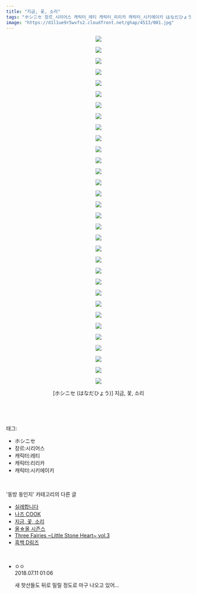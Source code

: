 ```yaml
---
title: "지금, 꽃, 소리"
tags: "ホシニセ 장르_시리어스 캐릭터_레티 캐릭터_리리카 캐릭터_시키에이키 はなだひょう 동방_동인지"
image: "https://d1l1ue9r5wvfs2.cloudfront.net/ghap/4513/001.jpg"
---
```

<div class="article">
<p style="text-align: center; clear: none; float: none;"><img src="{{ site.imgserver9 }}/ghap/4513/001.jpg"/></p>
<p style="text-align: center; clear: none; float: none;"><img src="{{ site.imgserver9 }}/ghap/4513/002.jpg"/></p>
<p style="text-align: center; clear: none; float: none;"><img src="{{ site.imgserver9 }}/ghap/4513/003.jpg"/></p>
<p style="text-align: center; clear: none; float: none;"><img src="{{ site.imgserver9 }}/ghap/4513/004.jpg"/></p>
<p style="text-align: center; clear: none; float: none;"><img src="{{ site.imgserver9 }}/ghap/4513/005.jpg"/></p>
<p style="text-align: center; clear: none; float: none;"><img src="{{ site.imgserver9 }}/ghap/4513/006.jpg"/></p>
<p style="text-align: center; clear: none; float: none;"><img src="{{ site.imgserver9 }}/ghap/4513/007.jpg"/></p>
<p style="text-align: center; clear: none; float: none;"><img src="{{ site.imgserver9 }}/ghap/4513/008.jpg"/></p>
<p style="text-align: center; clear: none; float: none;"><img src="{{ site.imgserver9 }}/ghap/4513/009.jpg"/></p>
<p style="text-align: center; clear: none; float: none;"><img src="{{ site.imgserver9 }}/ghap/4513/010.jpg"/></p>
<p style="text-align: center; clear: none; float: none;"><img src="{{ site.imgserver9 }}/ghap/4513/011.jpg"/></p>
<p style="text-align: center; clear: none; float: none;"><img src="{{ site.imgserver9 }}/ghap/4513/012.jpg"/></p>
<p style="text-align: center; clear: none; float: none;"><img src="{{ site.imgserver9 }}/ghap/4513/013.jpg"/></p>
<p style="text-align: center; clear: none; float: none;"><img src="{{ site.imgserver9 }}/ghap/4513/014.jpg"/></p>
<p style="text-align: center; clear: none; float: none;"><img src="{{ site.imgserver9 }}/ghap/4513/015.jpg"/></p>
<p style="text-align: center; clear: none; float: none;"><img src="{{ site.imgserver9 }}/ghap/4513/016.jpg"/></p>
<p style="text-align: center; clear: none; float: none;"><img src="{{ site.imgserver9 }}/ghap/4513/017.jpg"/></p>
<p style="text-align: center; clear: none; float: none;"><img src="{{ site.imgserver9 }}/ghap/4513/018.jpg"/></p>
<p style="text-align: center; clear: none; float: none;"><img src="{{ site.imgserver9 }}/ghap/4513/019.jpg"/></p>
<p style="text-align: center; clear: none; float: none;"><img src="{{ site.imgserver9 }}/ghap/4513/020.jpg"/></p>
<p style="text-align: center; clear: none; float: none;"><img src="{{ site.imgserver9 }}/ghap/4513/021.jpg"/></p>
<p style="text-align: center; clear: none; float: none;"><img src="{{ site.imgserver9 }}/ghap/4513/022.jpg"/></p>
<p style="text-align: center; clear: none; float: none;"><img src="{{ site.imgserver9 }}/ghap/4513/023.jpg"/></p>
<p style="text-align: center; clear: none; float: none;"><img src="{{ site.imgserver9 }}/ghap/4513/024.jpg"/></p>
<p style="text-align: center; clear: none; float: none;"><img src="{{ site.imgserver9 }}/ghap/4513/025.jpg"/></p>
<p style="text-align: center; clear: none; float: none;"><img src="{{ site.imgserver9 }}/ghap/4513/026.jpg"/></p>
<p style="text-align: center; clear: none; float: none;"><img src="{{ site.imgserver9 }}/ghap/4513/027.jpg"/></p>
<p style="text-align: center; clear: none; float: none;"><img src="{{ site.imgserver9 }}/ghap/4513/028.jpg"/></p>
<p style="text-align: center; clear: none; float: none;"><img src="{{ site.imgserver9 }}/ghap/4513/029.jpg"/></p>
<p style="text-align: center; clear: none; float: none;"><img src="{{ site.imgserver9 }}/ghap/4513/030.jpg"/></p>
<p style="text-align: center; clear: none; float: none;"><img src="{{ site.imgserver9 }}/ghap/4513/031.jpg"/></p>
<p style="text-align: center; clear: none; float: none;"><img src="{{ site.imgserver9 }}/ghap/4513/032.jpg"/></p>
<p style="text-align: center; clear: none; float: none;">[ホシニセ (はなだひょう)] 지금, 꽃, 소리</p>
<p><br/></p>
</div><br/>
<div class="tagTrail">
<p>태그: </p>
<ul>
<li>ホシニセ</li>
<li>장르:시리어스</li>
<li>캐릭터:레티</li>
<li>캐릭터:리리카</li>
<li>캐릭터:시키에이키</li>
</ul>
</div><br/>
<div class="another">
<p>'동방 동인지' 카테고리의 다른 글</p>
<ul>
<li><a href="/ghap_4516">실례합니다</a></li>
<li><a href="/ghap_4514">나즈 COOK</a></li>
<li><a href="/ghap_4513">지금, 꽃, 소리</a></li>
<li><a href="/ghap_4512">올☆올 시즌스</a></li>
<li><a href="/ghap_4511">Three Fairies ~Little Stone Heart~ vol.3</a></li>
<li><a href="/ghap_4510">흑백 D림즈</a></li>
</ul>
</div><br/>
<div class="cb_module cb_fluid">
<div class="cb_wrt cb_profile">
<div class="comment">
<ul>
<li class="cb_thumb_off" id="comment15283750">
<div class="cb_comment_area">
<div class="cb_info_area">
<div class="cb_section">
<span class="cb_nick_name">ㅇㅇ</span>
</div>
<div class="cb_section">
<span class="cb_date">2018.07.11 01:06 </span>
</div>
</div>
<div class="cb_dsc_comment">
<p class="cb_dsc">
											새 핫산들도 뒤로 밀릴 정도로 마구 나오고 있어... 
										</p>
</div>
</div></li>
</ul>
</div>
</div><!-- commentList close -->
</div><br/>
